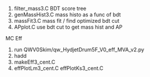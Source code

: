 

1) filter_mass3.C  BDT score tree
2) genMassHist3.C  mass histo as a func of bdt
3) massFit3.C      mass fit / find optimized bdt cut
4) APplot.C        use bdt cut to get mass hist and AP


MC Eff
1) run QWV0Skim/qw_HydjetDrum5F_V0_eff_MVA_v2.py
2) hadd
3) makeEff3_cent.C
4) effPlotLm3_cent.C effPlotKs3_cent.C
